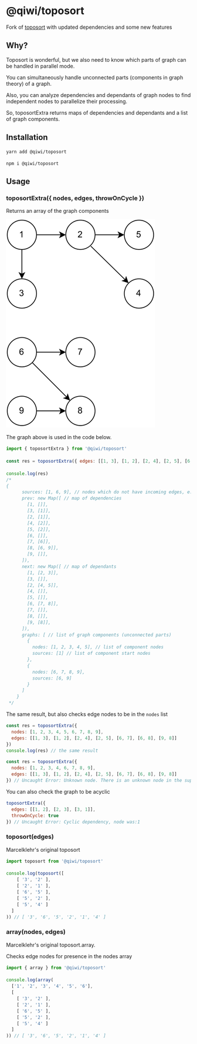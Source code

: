# @qiwi/toposort

Fork of [toposort](https://github.com/marcelklehr/toposort) with updated dependencies and some new features

## Why?

Toposort is wonderful, but we also need to know which parts of graph can be handled in parallel mode.

You can simultaneously handle unconnected parts (components in graph theory) of a graph.

Also, you can analyze dependencies and dependants of graph nodes to find independent nodes to parallelize their processing.

So, toposortExtra returns maps of dependencies and dependants and a list of graph components.

## Installation

```shell
yarn add @qiwi/toposort

npm i @qiwi/toposort
```

## Usage

### toposortExtra({ nodes, edges, throwOnCycle })

Returns an array of the graph components

![two-component-graph](./src/test/resources/graphs/two-component.svg)

The graph above is used in the code below.

```js
import { toposortExtra } from '@qiwi/toposort'

const res = toposortExtra({ edges: [[1, 3], [1, 2], [2, 4], [2, 5], [6, 7], [6, 8], [9, 8]] }) // see diagramm above

console.log(res)
/*
{
      sources: [1, 6, 9], // nodes which do not have incoming edges, e.g. dependencies/parents
      prev: new Map([ // map of dependencies
        [1, []],
        [3, [1]],
        [2, [1]],
        [4, [2]],
        [5, [2]],
        [6, []],
        [7, [6]],
        [8, [6, 9]],
        [9, []],
      ]),
      next: new Map([ // map of dependants
        [1, [2, 3]],
        [3, []],
        [2, [4, 5]],
        [4, []],
        [5, []],
        [6, [7, 8]],
        [7, []],
        [8, []],
        [9, [8]],
      ]),
      graphs: [ // list of graph components (unconnected parts)
        {
          nodes: [1, 2, 3, 4, 5], // list of component nodes
          sources: [1] // list of component start nodes 
        },
        {
          nodes: [6, 7, 8, 9],
          sources: [6, 9]
        }
      ]
    }
 */
```

The same result, but also checks edge nodes to be in the `nodes` list

```js
const res = toposortExtra({
  nodes: [1, 2, 3, 4, 5, 6, 7, 8, 9],
  edges: [[1, 3], [1, 2], [2, 4], [2, 5], [6, 7], [6, 8], [9, 8]]
})
console.log(res) // the same result
```

```js
const res = toposortExtra({
  nodes: [1, 2, 3, 4, 6, 7, 8, 9],
  edges: [[1, 3], [1, 2], [2, 4], [2, 5], [6, 7], [6, 8], [9, 8]]
}) // Uncaught Error: Unknown node. There is an unknown node in the supplied edges.
```

You can also check the graph to be acyclic 

```js
toposortExtra({
  edges: [[1, 2], [2, 3], [3, 1]],
  throwOnCycle: true
}) // Uncaught Error: Cyclic dependency, node was:1
```


### toposort(edges)

Marcelklehr's original toposort

```js
import toposort from '@qiwi/toposort' 

console.log(toposort([
    [ '3', '2' ],
    [ '2', '1' ],
    [ '6', '5' ],
    [ '5', '2' ],
    [ '5', '4' ]
  ]
)) // [ '3', '6', '5', '2', '1', '4' ]
```

### array(nodes, edges)

Marcelklehr's original toposort.array.

Checks edge nodes for presence in the nodes array

```js
import { array } from '@qiwi/toposort' 

console.log(array(
  ['1', '2', '3', '4', '5', '6'],
  [
    [ '3', '2' ],
    [ '2', '1' ],
    [ '6', '5' ],
    [ '5', '2' ],
    [ '5', '4' ]
  ]
)) // [ '3', '6', '5', '2', '1', '4' ]
```
